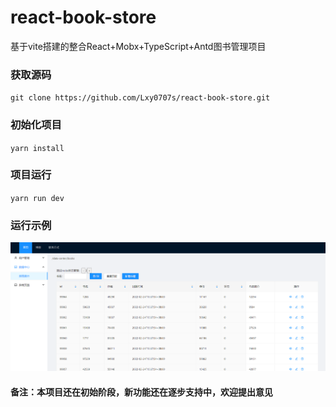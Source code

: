 # react-book-store
基于vite搭建的整合React+Mobx+TypeScript+Antd图书管理项目
### 获取源码
``git clone https://github.com/Lxy0707s/react-book-store.git``
### 初始化项目
``yarn install``
### 项目运行
``yarn run dev``
### 运行示例
![image](public/book-store-exp1.png)

#### 备注：本项目还在初始阶段，新功能还在逐步支持中，欢迎提出意见
